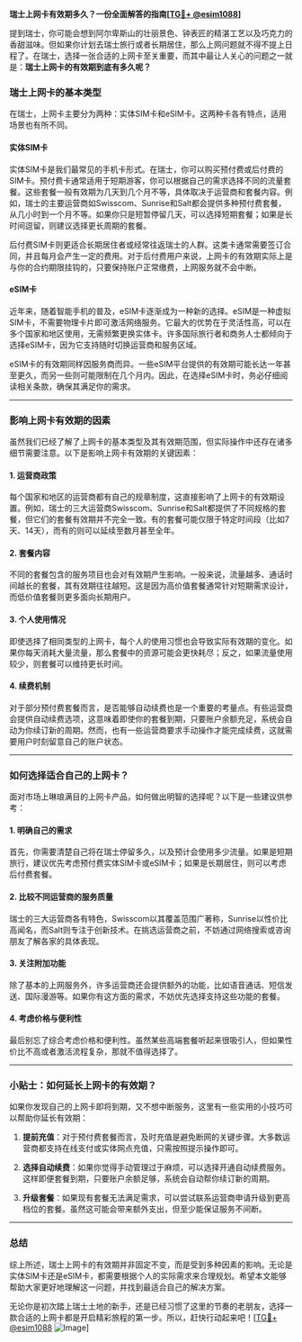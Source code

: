 **瑞士上网卡有效期多久？一份全面解答的指南[[TG💪+ @esim1088](https://t.me/s/esim1088)]**

提到瑞士，你可能会想到阿尔卑斯山的壮丽景色、钟表匠的精湛工艺以及巧克力的香甜滋味。但如果你计划去瑞士旅行或者长期居住，那么上网问题就不得不提上日程了。在瑞士，选择一张合适的上网卡至关重要，而其中最让人关心的问题之一就是：**瑞士上网卡的有效期到底有多久呢？**

### 瑞士上网卡的基本类型

在瑞士，上网卡主要分为两种：实体SIM卡和eSIM卡。这两种卡各有特点，适用场景也有所不同。

#### 实体SIM卡
实体SIM卡是我们最常见的手机卡形式。在瑞士，你可以购买预付费或后付费的SIM卡。预付费卡通常适用于短期游客，你可以根据自己的需求选择不同的流量套餐。这些套餐一般有效期为几天到几个月不等，具体取决于运营商和套餐内容。例如，瑞士的主要运营商如Swisscom、Sunrise和Salt都会提供多种预付费套餐，从几小时到一个月不等。如果你只是短暂停留几天，可以选择短期套餐；如果是长时间逗留，则建议选择更长周期的套餐。

后付费SIM卡则更适合长期居住者或经常往返瑞士的人群。这类卡通常需要签订合同，并且每月会产生一定的费用。对于后付费用户来说，上网卡的有效期实际上是与你的合约期限挂钩的，只要保持账户正常缴费，上网服务就不会中断。

#### eSIM卡
近年来，随着智能手机的普及，eSIM卡逐渐成为一种新的选择。eSIM是一种虚拟SIM卡，不需要物理卡片即可激活网络服务。它最大的优势在于灵活性高，可以在多个国家和地区使用，无需频繁更换实体卡。许多国际旅行者和商务人士都倾向于选择eSIM卡，因为它支持随时切换运营商和服务区域。

eSIM卡的有效期同样因服务商而异。一些eSIM平台提供的有效期可能长达一年甚至更久，而另一些则可能限制在几个月内。因此，在选择eSIM卡时，务必仔细阅读相关条款，确保其满足你的需求。

---

### 影响上网卡有效期的因素

虽然我们已经了解了上网卡的基本类型及其有效期范围，但实际操作中还存在诸多细节需要注意。以下是影响上网卡有效期的关键因素：

#### 1. **运营商政策**
每个国家和地区的运营商都有自己的规章制度，这直接影响了上网卡的有效期设置。例如，瑞士的三大运营商Swisscom、Sunrise和Salt都提供了不同规格的套餐，但它们的套餐有效期并不完全一致。有的套餐可能仅限于特定时间段（比如7天、14天），而有的则可以延续至数月甚至全年。

#### 2. **套餐内容**
不同的套餐包含的服务项目也会对有效期产生影响。一般来说，流量越多、通话时间越长的套餐，其有效期往往越短。这是因为高价值套餐通常针对短期需求设计，而低价值套餐则更多面向长期用户。

#### 3. **个人使用情况**
即使选择了相同类型的上网卡，每个人的使用习惯也会导致实际有效期的变化。如果你每天消耗大量流量，那么套餐中的资源可能会更快耗尽；反之，如果流量使用较少，则套餐可以维持更长时间。

#### 4. **续费机制**
对于部分预付费套餐而言，是否能够自动续费也是一个重要的考量点。有些运营商会提供自动续费选项，这意味着即使你的套餐到期，只要账户余额充足，系统会自动为你续订新的周期。然而，也有一些运营商要求手动操作才能完成续费，这就需要用户时刻留意自己的账户状态。

---

### 如何选择适合自己的上网卡？

面对市场上琳琅满目的上网卡产品，如何做出明智的选择呢？以下是一些建议供参考：

#### 1. **明确自己的需求**
首先，你需要清楚自己将在瑞士停留多久，以及预计会使用多少流量。如果是短期旅行，建议优先考虑预付费实体SIM卡或eSIM卡；如果是长期居住，则可以考虑后付费套餐。

#### 2. **比较不同运营商的服务质量**
瑞士的三大运营商各有特色，Swisscom以其覆盖范围广著称，Sunrise以性价比高闻名，而Salt则专注于创新技术。在挑选运营商之前，不妨通过网络搜索或咨询朋友了解各家的具体表现。

#### 3. **关注附加功能**
除了基本的上网服务外，许多运营商还会提供额外的功能，比如语音通话、短信发送、国际漫游等。如果你有这方面的需求，不妨优先选择支持这些功能的套餐。

#### 4. **考虑价格与便利性**
最后别忘了综合考虑价格和便利性。虽然某些高端套餐听起来很吸引人，但如果性价比不高或者激活流程复杂，那就不值得选择了。

---

### 小贴士：如何延长上网卡的有效期？

如果你发现自己的上网卡即将到期，又不想中断服务，这里有一些实用的小技巧可以帮助你延长有效期：

1. **提前充值**：对于预付费套餐而言，及时充值是避免断网的关键步骤。大多数运营商都支持在线支付或实体网点充值，只需按照提示操作即可。
   
2. **选择自动续费**：如果你觉得手动管理过于麻烦，可以选择开通自动续费服务。这样即便套餐到期，只要账户余额足够，系统会自动帮你续订新的周期。

3. **升级套餐**：如果现有套餐无法满足需求，可以尝试联系运营商申请升级到更高档位的套餐。虽然这可能会带来额外支出，但至少能保证服务不间断。

---

### 总结

综上所述，瑞士上网卡的有效期并非固定不变，而是受到多种因素的影响。无论是实体SIM卡还是eSIM卡，都需要根据个人的实际需求来合理规划。希望本文能够帮助大家更好地理解这一问题，并找到最适合自己的解决方案。

无论你是初次踏上瑞士土地的新手，还是已经习惯了这里的节奏的老朋友，选择一款合适的上网卡都是开启精彩旅程的第一步。所以，赶快行动起来吧！[[TG💪+ @esim1088](https://t.me/s/esim1088) ![Image](https://i.postimg.cc/4NQfJmqS/Snipaste-2025-05-13-00-14-12.png)]
